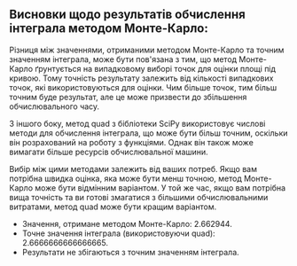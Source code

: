## Висновки щодо результатів обчислення інтеграла методом Монте-Карло:
Різниця між значеннями, отриманими методом Монте-Карло та точним значенням інтеграла, може бути пов'язана з тим, що метод Монте-Карло ґрунтується на випадковому виборі точок для оцінки площі під кривою. Тому точність результату залежить від кількості випадкових точок, які використовуються для оцінки. Чим більше точок, тим більш точним буде результат, але це може призвести до збільшення обчислювального часу.

З іншого боку, метод quad з бібліотеки SciPy використовує числові методи для обчислення інтеграла, що може бути більш точним, оскільки він розрахований на роботу з функціями. Однак він також може вимагати більше ресурсів обчислювальної машини.

Вибір між цими методами залежить від ваших потреб. Якщо вам потрібна швидка оцінка, яка може бути менш точною, метод Монте-Карло може бути відмінним варіантом. У той же час, якщо вам потрібна вища точність та ви готові змагатися з більшими обчислювальними витратами, метод quad може бути кращим варіантом.

- Значення, отримане методом Монте-Карло: 2.662944.
- Точне значення інтеграла (використовуючи quad): 2.6666666666666665.
- Результати не збігаються з точним значенням інтеграла.
